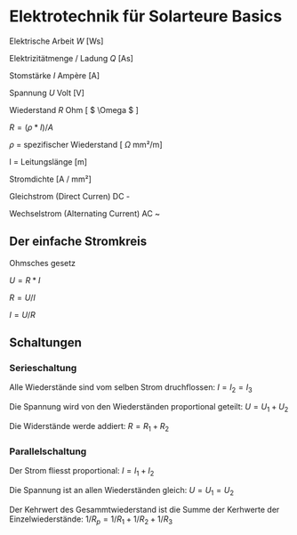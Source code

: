 # Elektrotechnik für Solarteure Basics

Elektrische Arbeit  $W$ [Ws]

Elektrizitätmenge / Ladung $Q$ [As]

Stomstärke $I$ Ampère [A]

Spannung $U$ Volt [V]

Wiederstand $R$ Ohm [ $ \Omega $ ]

$R=(\rho*I)/A$

$\rho$ = spezifischer Wiederstand [ $\Omega$ mm²/m]

l = Leitungslänge [m]

Stromdichte [A / mm²]

Gleichstrom (Direct Curren) DC -

Wechselstrom (Alternating Current) AC ~

## Der einfache Stromkreis

Ohmsches gesetz 

$U=R*I$

$R=U/I$

$I=U/R$

## Schaltungen

### Serieschaltung


Alle Wiederstände sind vom selben Strom druchflossen:
$I = I_2 = I_3$

Die Spannung wird von den Wiederständen proportional geteilt:
$U = U_1 + U_2$

Die Widerstände werde addiert: 
$R = R_1 + R_2$

### Parallelschaltung

Der Strom fliesst proportional:
$I = I_1 + I_2$

Die Spannung ist an allen Wiederständen gleich:
$U=U_1=U_2$


Der  Kehrwert des Gesammtwiederstand ist die Summe der Kerhwerte der Einzelwiederstände: 
$1/R_p= 1/R_1 + 1/R_2 + 1/R_3$




